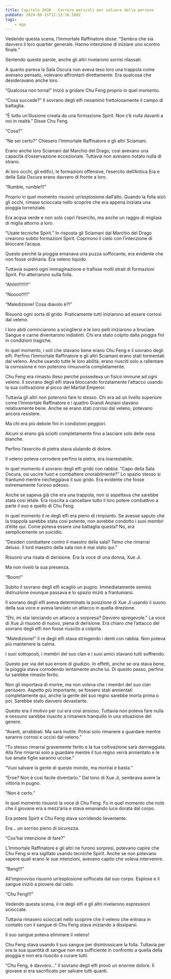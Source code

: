 ```yaml
---
title: Capitolo 2038 - Correre pericoli per salvare delle persone
pubDate: 2024-08-15T12:13:16.580Z
tags:
    - mga
---
```





Vedendo questa scena, l’Immortale Raffinatore disse: “Sembra che sia davvero il loro quartier generale. Hanno intenzione di iniziare uno scontro finale.”


Sentendo queste parole, anche gli altri rivelarono sorrisi rilassati.


A quanto pareva la Sala Oscura non aveva teso loro una trappola come avevano pensato, volevano affrontarli direttamente. Era qualcosa che desideravano anche loro.

“Qualcosa non torna!” Iniziò a gridare Chu Feng proprio in quel momento.

“Cosa succede?” Il sovrano degli elfi riesaminò frettolosamente il campo di battaglia.


“È tutto un’illusione creata da una formazione Spirit. Non c’è nulla davanti a noi in realtà.” Disse Chu Feng.

“Cosa?”


“Ne sei certo?” Chiesero l’Immortale Raffinatore e gli altri Sciamani.


Erano anche loro Sciamani dal Marchio del Drago, così avevano una capacità d’osservazione eccezionale. Tuttavia non avevano notato nulla di strano.


Ai loro occhi, gli edifici, le formazioni offensive, l’esercito dell’Antica Era e della Sala Oscura erano davvero di fronte a loro.


“Rumble, rumble!!!”


Proprio in quel momento risuonò un’esplosione dall’alto. Quando la folla alzò gli occhi, rimase scioccata nello scoprire che era appena iniziata una pioggia torrenziale.

Era acqua verde e non solo coprì l’esercito, ma anche un raggio di migliaia di miglia attorno a loro.


“Usate tecniche Spirit.” In risposta gli Sciamani dal Marchio del Drago crearono subito formazioni Spirit. Coprirono il cielo con l’intenzione di bloccare l’acqua.


Questo perché la pioggia emanava una puzza soffocante, era evidente che non fosse ordinaria. Era veleno liquido.


Tuttavia superò ogni immaginazione e trafisse molti strati di formazioni Spirit. Poi atterrarono sulla folla.


“Ahhh!!!!!!!!”

“Noooo!!!!!”


“Maledizione! Cosa diavolo è?!”


Risuonò ogni sorta di grido. Praticamente tutti iniziarono ad essere corrosi dal veleno.

I loro abiti cominciarono a sciogliersi e le loro pelli iniziarono a bruciare. Sangue e carne diventarono indistinti. Chi era stato colpito dalla pioggia finì in condizioni tragiche.


In quel momento, i soli che stavano bene erano Chu Feng e il sovrano degli elfi. Perfino l’Immortale Raffinatore e gli altri Sciamani erano stati tormentati dal veleno. Anche usando tutte le loro abilità, erano riusciti solo a rallentare la corrosione e non poterono rimuoverla completamente.

Chu Feng era rimasto illeso perché possedeva un fisico immune ad ogni veleno. Il sovrano degli elfi stava bloccando forzatamente l’attacco usando la sua coltivazione al picco del Martial Emperor.


Tuttavia gli altri non poterono fare lo stesso. Chi era ad un livello superiore come l’Immortale Raffinatore e i quattro Grandi Anziani stavano relativamente bene. Anche se erano stati corrosi dal veleno, potevano ancora resistere.


Ma chi era più debole finì in condizioni peggiori.


Alcuni si erano già sciolti completamente fino a lasciare solo delle ossa bianche.


Perfino l’esercito di pietra stava ululando di dolore.


Il veleno poteva corrodere perfino la pietra, era inarrestabile.


In quel momento il sovrano degli elfi gridò con rabbia: “Capo della Sala Oscura, osi uscire fuori e combattere onorabilmente?” Lo spazio stesso si frantumò mentre riecheggiava il suo grido. Era evidente che fosse estremamente furioso adesso.


Anche se sapeva già che era una trappola, non si aspettava che sarebbe stata così letale. Era riuscita a cancellare tutto il loro potere combattivo a parte il suo e quello di Chu Feng.


In quel momento il re degli elfi era pieno di rimpianto. Se avesse saputo che la trappola sarebbe stata così potente, non avrebbe condotto i suoi membri d’élite qui. Come poteva essere una battaglia questa? No, era semplicemente un suicidio.


“Desideri combattere contro il maestro della sala? Temo che rimarrai deluso. Il lord maestro della sala non è mai stato qui.”

Risuonò una risata di derisione. Era la voce di una donna, Xue Ji.


Ma non rivelò la sua presenza.

“Boom!”


Subito il sovrano degli elfi scagliò un pugno. Immediatamente seminò distruzione ovunque passava e lo spazio iniziò a frantumarsi.


Il sovrano degli elfi aveva determinato la posizione di Xue Ji usando il suono della sua voce e aveva lanciato un attacco in quella direzione.


“Ehi, mi stai lanciando un attacco a sorpresa? Davvero spregevole.” La voce di Xue Ji risuonò di nuovo, piena di derisione. Era chiaro che l’attacco del sovrano degli elfi non fosse riuscito a colpirla.


“Maledizione!” Il re degli elfi stava stringendo i denti con rabbia. Non poteva più mantenere la calma.

I suoi sottoposti, i membri del suo clan e i suoi amici stavano tutti soffrendo.


Questo per via del suo errore di giudizio. In effetti, anche se ora stava bene, la pioggia stava corrodendo lentamente anche lui. Di questo passo, perfino lui sarebbe rimasto ferito.


Non gli importava di morire, ma non voleva che i membri del suo clan perissero. Aspetto più importante, se fossero stati annientati completamente qui, anche la gente del suo regno sarebbe morta prima o poi. Sarebbe stato davvero devastante.


Questo era il motivo per cui era così ansioso. Tuttavia non poteva fare nulla e nessuno sarebbe riuscito a rimanere tranquillo in una situazione del genere.


“Avanti, arrabbiati. Ma sarà inutile. Potrai solo rimanere a guardare mentre saranno corrosi e uccisi dal veleno.”

“Tu stesso rimarrai gravemente ferito e la tua coltivazione sarà danneggiata. Alla fine rimarrai solo a guardare mentre il tuo regno verrà annientato e le tue amate figlie saranno uccise.”

“Vuoi salvare la gente di questo mondo, ma morirai e basta.”

“Eroe? Non è così facile diventarlo.” Dal tono di Xue Ji, sembrava avere la vittoria in pugno.


“Non è certo.”


In quel momento risuonò la voce di Chu Feng. Fu in quel momento che notò che il giovane era a mezz’aria e stava emanando luce dorata dal corpo.

Era potere Spirit e Chu Feng stava sorridendo lievemente.

Era… un sorriso pieno di sicurezza.

“Cos’hai intenzione di fare?”

L’Immortale Raffinatore e gli altri ne furono sorpresi, potevano capire che Chu Feng si era sigillato usando tecniche Spirit. Anche se non potevano sapere quali erano le sue intenzioni, avevano capito che voleva intervenire.


“Bang!!!”


All’improvviso risuonò un’esplosione soffocata dal suo corpo. Esplose e il sangue iniziò a piovere dal cielo.


“Chu Feng!!!”


Vedendo questa scena, il re degli elfi e gli altri rivelarono espressioni scioccate.


Tuttavia rimasero scioccati nello scoprire che il veleno che entrava in contatto con il sangue di Chu Feng stava iniziando a dissiparsi.


Il suo sangue poteva eliminare il veleno!


Chu Feng stava usando il suo sangue per disintossicare la folla. Tuttavia per ora la sua quantità di sangue non era sufficiente in confronto a quella della pioggia e non era riuscito a curare tutti.


“Chu Feng, è davvero…” Il sovrano degli elfi provò un enorme dolore. Il giovane si era sacrificato per salvare tutti quanti.

